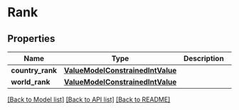 # Rank


## Properties
Name | Type | Description | Notes
------------ | ------------- | ------------- | -------------
**country_rank** | [**ValueModelConstrainedIntValue**](ValueModelConstrainedIntValue.md) |  | [optional] 
**world_rank** | [**ValueModelConstrainedIntValue**](ValueModelConstrainedIntValue.md) |  | [optional] 

[[Back to Model list]](../README.md#documentation-for-models) [[Back to API list]](../README.md#documentation-for-api-endpoints) [[Back to README]](../README.md)


